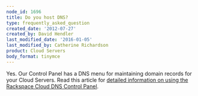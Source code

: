 ```yaml
---
node_id: 1696
title: Do you host DNS?
type: frequently_asked_question
created_date: '2012-07-27'
created_by: David Hendler
last_modified_date: '2016-01-05'
last_modified_by: Catherine Richardson
product: Cloud Servers
body_format: tinymce
---
```


Yes. Our Control Panel has a DNS menu for maintaining domain records for
your Cloud Servers. Read this article for [detailed information on using
the Rackspace Cloud DNS Control
Panel](/howto/create-dns-records-for-cloud-servers-with-the-control-panel).


